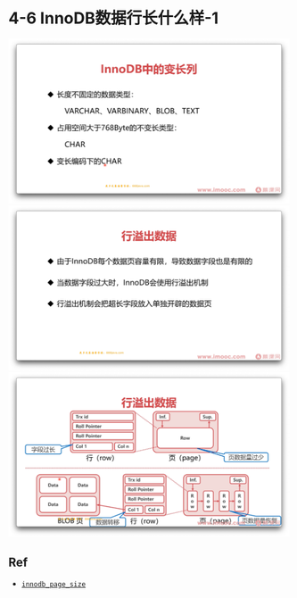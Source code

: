 # 4-6 InnoDB数据行长什么样-1

<img src="./01.png" />
<img src="./02.png" />
<img src="./03.png" />


## Ref

* [`innodb_page_size`](https://dev.mysql.com/doc/refman/5.7/en/innodb-parameters.html#sysvar_innodb_page_size)